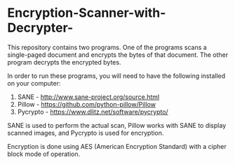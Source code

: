 Encryption-Scanner-with-Decrypter-
==================================

This repository contains two programs. One of the programs scans a single-paged document and encrypts the bytes of that document. The other program decrypts the encrypted bytes.

In order to run these programs, you will need to have the following installed on your computer:

1. SANE - http://www.sane-project.org/source.html 
2. Pillow - https://github.com/python-pillow/Pillow
3. Pycrypto - https://www.dlitz.net/software/pycrypto/

SANE is used to perform the actual scan, Pillow works with SANE to display scanned images, and Pycrypto is used for encryption.

Encryption is done using AES (American Encryption Standard) with a cipher block mode of operation. 
